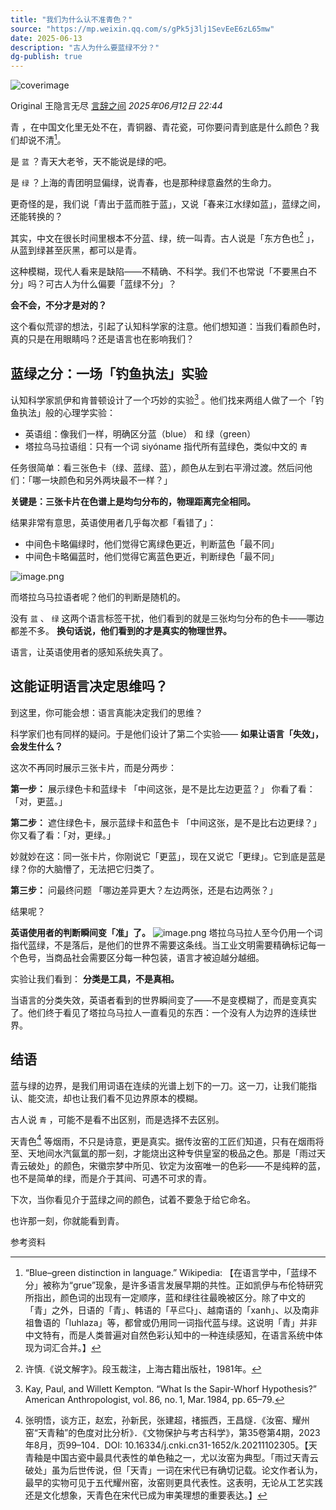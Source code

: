 ```yaml
---
title: "我们为什么认不准青色？"
source: "https://mp.weixin.qq.com/s/gPk5j3lj1SevEeE6zL65mw"
date: 2025-06-13
description: "古人为什么要蓝绿不分？"
dg-publish: true
---
```


![coverimage](https://mmbiz.qpic.cn/sz_mmbiz_jpg/z0ncajQQ63Uqg0chCWLrEKZzSbYRrPicmzFZicA3DPzBaK7MzGhFoGU7Sc5COQ64BtzhEfXf08b7G1PYCxaozs0w/0?wx_fmt=jpeg)

Original 王隐言无尽 [言辞之间](https://mp.weixin.qq.com/s/) _2025年06月12日 22:44_

青 ，在中国文化里无处不在，青铜器、青花瓷，可你要问青到底是什么颜色？我们却说不清[^1]。

是 `蓝` ？青天大老爷，天不能说是绿的吧。

是 `绿` ？上海的青团明显偏绿，说青春，也是那种绿意盎然的生命力。

更奇怪的是，我们说「青出于蓝而胜于蓝」，又说「春来江水绿如蓝」，蓝绿之间，还能转换的？

其实，中文在很长时间里根本不分蓝、绿，统一叫青。古人说是「东方色也[^2] 」，从蓝到绿甚至灰黑，都可以是青。

这种模糊，现代人看来是缺陷——不精确、不科学。我们不也常说「不要黑白不分」吗？可古人为什么偏要「蓝绿不分」？

**会不会，不分才是对的？**

这个看似荒谬的想法，引起了认知科学家的注意。他们想知道：当我们看颜色时，真的只是在用眼睛吗？还是语言也在影响我们？

## 蓝绿之分：一场「钓鱼执法」实验

认知科学家凯伊和肯普顿设计了一个巧妙的实验[^3] 。他们找来两组人做了一个「钓鱼执法」般的心理学实验：

- 英语组：像我们一样，明确区分蓝（blue） 和 绿（green）
- 塔拉乌马拉语组：只有一个词 siyóname 指代所有蓝绿色，类似中文的 `青`

任务很简单：看三张色卡（绿、蓝绿、蓝），颜色从左到右平滑过渡。然后问他们：「哪一块颜色和另外两块最不一样？」

**关键是：三张卡片在色谱上是均匀分布的，物理距离完全相同。**

结果非常有意思，英语使用者几乎每次都「看错了」：

- 中间色卡略偏绿时，他们觉得它离绿色更近，判断蓝色「最不同」
- 中间色卡略偏蓝时，他们觉得它离蓝色更近，判断绿色「最不同」

![image.png](https://877675.xyz/20250613151410.webp)

而塔拉乌马拉语者呢？他们的判断是随机的。

没有 `蓝` 、 `绿` 这两个语言标签干扰，他们看到的就是三张均匀分布的色卡——哪边都差不多。 **换句话说，他们看到的才是真实的物理世界。**

语言，让英语使用者的感知系统失真了。

## 这能证明语言决定思维吗？

到这里，你可能会想：语言真能决定我们的思维？

科学家们也有同样的疑问。于是他们设计了第二个实验—— **如果让语言「失效」，会发生什么？**

这次不再同时展示三张卡片，而是分两步：

**第一步：** 展示绿色卡和蓝绿卡 「中间这张，是不是比左边更蓝？」 你看了看：「对，更蓝。」

**第二步：** 遮住绿色卡，展示蓝绿卡和蓝色卡 「中间这张，是不是比右边更绿？」 你又看了看：「对，更绿。」

妙就妙在这：同一张卡片，你刚说它「更蓝」，现在又说它「更绿」。它到底是蓝是绿？你的大脑懵了，无法把它归类了。

**第三步：** 问最终问题 「哪边差异更大？左边两张，还是右边两张？」

结果呢？

**英语使用者的判断瞬间变「准」了。**
![image.png](https://877675.xyz/20250613151441.webp)
塔拉乌马拉人至今仍用一个词指代蓝绿，不是落后，是他们的世界不需要这条线。当工业文明需要精确标记每一个色号，当商品社会需要区分每一种包装，语言才被迫越分越细。

实验让我们看到： **分类是工具，不是真相。**

当语言的分类失效，英语者看到的世界瞬间变了——不是变模糊了，而是变真实了。他们终于看见了塔拉乌马拉人一直看见的东西：一个没有人为边界的连续世界。

## 结语

蓝与绿的边界，是我们用词语在连续的光谱上划下的一刀。这一刀，让我们能指认、能交流，却也让我们看不见边界原本的模糊。

古人说 `青` ，可能不是看不出区别，而是选择不去区别。

天青色[^4] 等烟雨，不只是诗意，更是真实。据传汝窑的工匠们知道，只有在烟雨将至、天地间水汽氤氲的那一刻，才能烧出这种专供皇室的极品之色。那是「雨过天青云破处」的颜色，宋徽宗梦中所见、钦定为汝窑唯一的色彩——不是纯粹的蓝，也不是简单的绿，而是介于其间、可遇不可求的青。

下次，当你看见介于蓝绿之间的颜色，试着不要急于给它命名。

也许那一刻，你就能看到青。

参考资料

[^1]: “Blue–green distinction in language.” Wikipedia: 【在语言学中，「蓝绿不分」被称为“grue”现象，是许多语言发展早期的共性。正如凯伊与布伦特研究所指出，颜色词的出现有一定顺序，蓝和绿往往最晚被区分。除了中文的「青」之外，日语的「青」、韩语的「푸르다」、越南语的「xanh」、以及南非祖鲁语的「luhlaza」等，都曾或仍用同一词指代蓝与绿。这说明「青」并非中文特有，而是人类普遍对自然色彩认知中的一种连续感知，在语言系统中体现为词汇合并。】

[^2]: 许慎.《说文解字》。段玉裁注，上海古籍出版社，1981年。

[^3]: Kay, Paul, and Willett Kempton. “What Is the Sapir‑Whorf Hypothesis?” American Anthropologist, vol. 86, no. 1, Mar. 1984, pp. 65–79.

[^4]: 张明悟，谈方正，赵宏，孙新民，张建超，禇振西，王昌燧．《汝窑、耀州窑“天青釉”的色度对比分析》．《文物保护与考古科学》，第35卷第4期，2023年8月，页99–104．DOI: 10.16334/j.cnki.cn31-1652/k.20211102305。【天青釉是中国古瓷中最具代表性的单色釉之一，尤以汝窑为典型。「雨过天青云破处」虽为后世传说，但「天青」一词在宋代已有确切记载。论文作者认为，最早的实物可见于五代耀州窑，汝窑则更具代表性。这表明，无论从工艺实践还是文化想象，天青色在宋代已成为审美理想的重要表达。】

